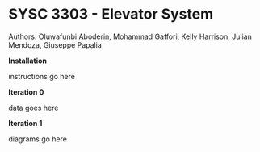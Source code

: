 # SYSC 3303 - Elevator System 

Authors: Oluwafunbi Aboderin, Mohammad Gaffori, Kelly Harrison, Julian Mendoza, Giuseppe Papalia

**Installation**

instructions go here

**Iteration 0**

data goes here

**Iteration 1**

diagrams go here
